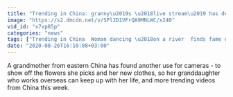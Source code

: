 ```yaml
---
title: "Trending in China: granny\u2019s \u2018live stream\u2019 has dedicated fan - her granddaughter, and more"
image: "https://s2.dmcdn.net/v/SPl2D1VFrQA9MNLWC/x240"
vid_id: "x7vp85p"
categories: "news"
tags: ["Trending in China  Woman dancing \u2018on a river  finds fame online","trending in china this week","scmp"]
date: "2020-08-26T16:10:08+03:00"
---
```

A grandmother from eastern China has found another use for cameras - to show off the flowers she picks and her new clothes, so her granddaughter who works overseas can keep up with her life, and more trending videos from China this week.
